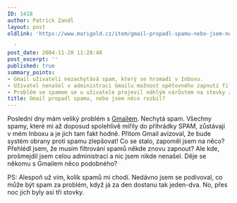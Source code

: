 ```yaml
---
ID: 1418
author: Patrick Zandl
layout: post
oldlink: 'https://www.marigold.cz/item/gmail-propadl-spamu-nebo-jsem-neco-rozbil

  '
post_date: 2004-11-28 11:28:48
post_excerpt: ''
published: true
summary_points:
- Gmail uživateli nezachytává spam, který se hromadí v Inboxu.
- Uživatel nenašel v administraci Gmailu možnost opětovného zapnutí filtrování spamu.
- Problém se spamem se u uživatele projevil náhlým nárůstem na stovky zpráv denně.
title: Gmail propadl spamu, nebo jsem něco rozbil?
---
```


<p>
Poslední dny mám veliký problém s <a href="http://www.gmail.com">Gmailem</a>. Nechytá spam. Všechny spamy, které mi až doposud spolehlivě mířily do přihrádky SPAM, zůstávají v mém Inboxu a je jich tam fakt hodně. Přitom Gmail avizoval, že bude systém obrany proti spamu zlepšovat! Co se stalo, zapoměl jsem na něco? Přehlédl jsem, že musím filtrování spamů někde znovu zapnout? Ale kde, prošmejdil jsem celou administraci a nic jsem nikde nenašel. Děje se někomu s Gmailem něco podobného?</p>

<p>
PS: Alespoň už vím, kolik spamů mi chodí. Nedávno jsem se podivoval, co může být spam za problém, když já za den dostanu tak jeden-dva. No, přes noc jich byly asi tři stovky.
</p>